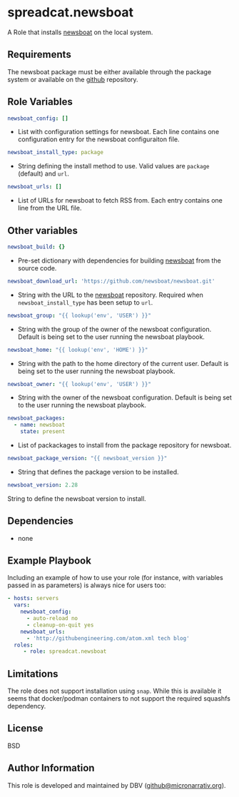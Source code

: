 # spreadcat.newsboat

A Role that installs [newsboat][#newsboat] on the local system.

## Requirements

The newsboat package must be either available through the package system or available on the [github][#github] repository.

## Role Variables

```yaml
newsboat_config: []
```

* List with configuration settings for newsboat. Each line contains one configuration entry for the newsboat configuraiton file.

```yaml
newsboat_install_type: package
```

* String defining the install method to use. Valid values are `package` (default) and `url`.

```yaml
newsboat_urls: []
```

* List of URLs for newsboat to fetch RSS from. Each entry contains one line from the URL file.

## Other variables

```yaml
newsboat_build: {}
```

* Pre-set dictionary with dependencies for building [newsboat][#newsboat] from the source code.

```yaml
newsboat_download_url: 'https://github.com/newsboat/newsboat.git'
```

* String with the URL to the [newsboat][#github] repository. Required when `newsboat_install_type` has been setup to `url`.

```yaml
newsboat_group: "{{ lookup('env', 'USER') }}"
```

* String with the group of the owner of the newsboat configuration. Default is being set to the user running the newsboat playbook.

```yaml
newsboat_home: "{{ lookup('env', 'HOME') }}"
```

* String with the path to the home directory of the current user. Default is being set to the user running the newsboat playbook.

```yaml
newsboat_owner: "{{ lookup('env', 'USER') }}"
```

* String with the owner of the newsboat configuration. Default is being set to the user running the newsboat playbook.

```yaml
newsboat_packages:
  - name: newsboat
    state: present
```

* List of packackages to install from the package repository for newsboat.

```yaml
newsboat_package_version: "{{ newsboat_version }}"
```

* String that defines the package version to be installed.

```yaml
newsboat_version: 2.28
```

String to define the newsboat version to install.

## Dependencies

* none

## Example Playbook

Including an example of how to use your role (for instance, with variables passed in as parameters) is always nice for users too:

```yaml
- hosts: servers
  vars:
    newsboat_config:
      - auto-reload no
      - cleanup-on-quit yes
    newsboat_urls:
      - 'http://githubengineering.com/atom.xml tech blog'
  roles:
     - role: spreadcat.newsboat
```

## Limitations

The role does not support installation using `snap`. While this is available it seems that docker/podman containers to not support the required squashfs dependency.

## License

BSD

## Author Information

This role is developed and maintained by DBV (github@micronarrativ.org).

[#newsboat]: https://newsboat.org/
[#github]: https://github.com/newsboat/newsboat
